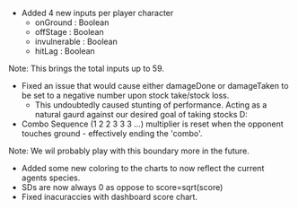 - Added 4 new inputs per player character
    - onGround : Boolean
    - offStage : Boolean
    - invulnerable : Boolean
    - hitLag : Boolean

Note: This brings the total inputs up to 59. 
- Fixed an issue that would cause either damageDone or damageTaken to be set to a negative number upon stock take/stock loss.
    - This undoubtedly caused stunting of performance. Acting as a natural gaurd against our desired goal of taking stocks D:
- Combo Sequence (1 2 2 3 3 3 ...) multiplier is reset when the opponent touches ground - effectively ending the 'combo'.

Note: We wil probably play with this boundary more in the future.
- Added some new coloring to the charts to now reflect the current agents species. 
- SDs are now always 0 as oppose to score=sqrt(score)
- Fixed inacuraccies with dashboard score chart.
